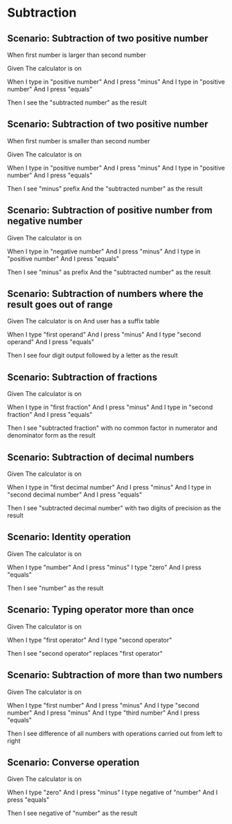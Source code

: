 # Subtraction

## Scenario: Subtraction of two positive number
When first number is larger than second number
  
  Given The calculator is on
  
  When I type in "positive number"
  And I press "minus"
  And I type in "positive number"
  And I press "equals"
  
  Then I see the "subtracted number" as the result

## Scenario: Subtraction of two positive number 
When first number is smaller than second number
  
  Given The calculator is on
  
  When I type in "positive number"
  And I press "minus"
  And I type in "positive number"
  And I press "equals"
  
  Then I see "minus" prefix
  And the "subtracted number" as the result
  
## Scenario: Subtraction of positive number from negative number
  
  Given The calculator is on
  
  When I type in "negative number"
  And I press "minus"
  And I type in "positive number"
  And I press "equals"
  
  Then I see "minus" as prefix
  And the "subtracted number" as the result
  
## Scenario: Subtraction of numbers where the result goes out of range
  
  Given The calculator is on
  And user has a suffix table
  
  When I type "first operand"
  And I press "minus"
  And I type "second operand"
  And I press "equals"
  
  Then I see four digit output followed by a letter as the result

## Scenario: Subtraction of fractions
  
  Given The calculator is on
  
  When I type in "first fraction"
  And I press "minus"
  And I type in "second fraction"
  And I press "equals"
  
  Then I see "subtracted fraction"
  with no common factor in numerator and denominator form as the result

## Scenario: Subtraction of decimal numbers
  
  Given The calculator is on
  
  When I type in "first decimal number"
  And I press "minus"
  And I type in "second decimal number"
  And I press "equals"
  
  Then I see "subtracted decimal number" with two digits of precision as the result
  
## Scenario: Identity operation
  
  Given The calculator is on
  
  When I type "number"
  And I press "minus"
  I type "zero"
  And I press "equals"
  
  Then I see "number" as the result

## Scenario: Typing operator more than once
  
  Given The calculator is on
  
  When I type "first operator"
  And I type "second operator"
  
  Then I see "second operator" replaces "first operator"
  
## Scenario: Subtraction of more than two numbers
  
  Given The calculator is on
  
  When I type "first number"
  And I press "minus"
  And I type "second number"
  And I press "minus"
  And I type "third number"
  And I press "equals"
  
  Then I see difference of all numbers with operations carried out from left to right

  
## Scenario: Converse operation
  
  Given The calculator is on
  
  When I type "zero"
  And I press "minus"
  I type negative of "number"
  And I press "equals"
  
  Then I see negative of "number" as the result
